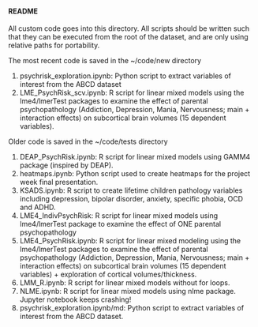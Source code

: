 #### README
All custom code goes into this directory. All scripts should be written such
that they can be executed from the root of the dataset, and are only using
relative paths for portability.


The most recent code is saved in the ~/code/new directory
1. psychrisk_exploration.ipynb: Python script to extract variables of interest from the ABCD dataset
1. LME_PsychRisk_scv.ipynb: R script for linear mixed models using the lme4/lmerTest packages to examine the effect of parental psychopathology (Addiction, Depression, Mania, Nervousness; main + interaction effects) on subcortical brain volumes (15 dependent variables).  


Older code is saved in the ~/code/tests directory
1. DEAP_PsychRisk.ipynb: R script for linear mixed models using GAMM4 package (inspired by DEAP). 
1. heatmaps.ipynb: Python script used to create heatmaps for the project week final presentation.
1. KSADS.ipynb: R script to create lifetime children pathology variables including depression, bipolar disorder, anxiety, specific phobia, OCD and ADHD.
1. LME4_IndivPsychRisk: R script for linear mixed models using lme4/lmerTest package to examine the effect of ONE parental psychopathology
1. LME4_PsychRisk.ipynb: R script for linear mixed modeling using the lme4/lmerTest packages to examine the effect of parental psychopathology (Addiction, Depression, Mania, Nervousness; main + interaction effects) on subcortical brain volumes (15 dependent variables) + exploration of cortical volumes/thickness.
1. LMM_R.ipynb: R script for linear mixed models without for loops.
1. NLME.ipynb: R script for linear mixed models using nlme package. Jupyter notebook keeps crashing! 
1. psychrisk_exploration.ipynb/md: Python script to extract variables of interest from the ABCD dataset.

```python

```

